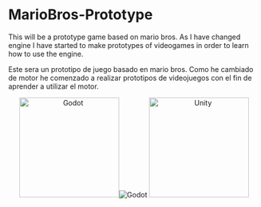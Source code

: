 # MarioBros-Prototype

This will be a prototype game based on mario bros.
As I have changed engine I have started to make prototypes of videogames in order to learn how to use the engine.

Este sera un prototipo de juego basado en mario bros.
Como he cambiado de motor he comenzado a realizar prototipos de videojuegos con el fin de aprender a utilizar el motor.

<div display="flex" align="center">
  <img src="https://lh3.googleusercontent.com/pw/ADCreHefGzJMkyi-xF0Q2qQnfCBweVh3J6vNNojQX4lzMkX5lKATf63RlNEd3l1FZ9YQe0pK2dstfyLfZCNvIBQSVeYPhlqpAzKqY9fR3bykrbrlX5D4sbVvo4dDR3w54m73eQwRlLFR4Hqd23mDhZRotufTF2GDJYwzq5f78kKCZpq7NEfSbgUa4k5k_L2HmxWmWHDVGuvUK-K2fzyr20ErPweJyzP0i_YPBvXAbnOkVVVxGpTvoxo1VkZHEu-bQ2BMzIyoa58vk05w1rcl15xAMjtorMUlz4uj2OPs3cY4wf-P59IsLdnlo66iCSr_X2PTfZPxSPgqP6mbc27KU84Gpfu5jyettDvJj2uwXonSOw8FHt_EW_WUqEnsiV1V7lQsLJhNy163J3sOv8PXgoNknnY4SPy1BI9L6Hx19lRCG8m6ZJZB2sFCP3ujHQPuo8giIoe8Fha26EnoiBjOOWldH45PNY1b0EDqjQQGMmQB6C0H0XG9rroqpe1Mrep2WdvMGjJwI7rGrzHXXlm_8LGhyA70BjRKNYrp31WSx_EO_NHKx59B23kuE7PrCFq8nYmR9cgAMUWcWpb_4nEaVqgtTzldhvoRCjeIBo0MGHUk97dNnbq0sQNjnvQlCTjVhCRRWbGex_yliKt-iGAM2mns3T5zyFlUUdO6fIWq-9u7W4ZPG5AHM4L-Y7AwXVVjtTRo1KqFOvVA9mT3e9n4uF471gq2uCPwiTa8Nybb-YvW13cRWS1SngI4YWULIc9r3o6nD3Uc5FhEPh2aR5KbFACiSZyuazxZ0KATnoKyU3jjfMaVZdkeiwmslyU92sxfK786UqjZC3ENPyhLYqYjCU4ehfvRmi3DTihpLYmbesLDZxa8unHxJXH-ZIR9GwXFdcumZJbCkLDeGPwE8IuJv5R4i7gX1QCsnx93rraqgVOn9PsFMBJJ9YVnBI4m70KFVQ=w512-h512-s-no?authuser=0" width="200px" alt="Godot"><img src= width="200px" alt="Godot">
  <img src="https://photos.google.com/photo/AF1QipNW2s22t2CKtSsbYyDQS-1C_jTmrjgBZ_HsDFHN" width=200px alt="Unity">
</div>
